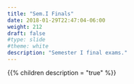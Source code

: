 ```yaml
---
title: "Sem.I Finals"
date: 2018-01-29T22:47:04-06:00
weight: 212
draft: false
#type: slide
#theme: white
description: "Semester I final exams."
---
```

{{% children description = "true" %}}
